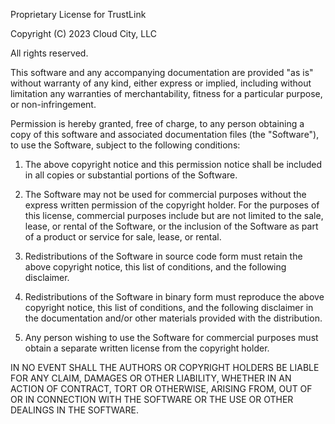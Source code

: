 Proprietary License for TrustLink

Copyright (C) 2023 Cloud City, LLC

All rights reserved.

This software and any accompanying documentation are provided "as is" without warranty of any kind, either express or implied, including without limitation any warranties of merchantability, fitness for a particular purpose, or non-infringement.

Permission is hereby granted, free of charge, to any person obtaining a copy of this software and associated documentation files (the "Software"), to use the Software, subject to the following conditions:

1. The above copyright notice and this permission notice shall be included in all copies or substantial portions of the Software.

2. The Software may not be used for commercial purposes without the express written permission of the copyright holder. For the purposes of this license, commercial purposes include but are not limited to the sale, lease, or rental of the Software, or the inclusion of the Software as part of a product or service for sale, lease, or rental.

3. Redistributions of the Software in source code form must retain the above copyright notice, this list of conditions, and the following disclaimer.

4. Redistributions of the Software in binary form must reproduce the above copyright notice, this list of conditions, and the following disclaimer in the documentation and/or other materials provided with the distribution.

5. Any person wishing to use the Software for commercial purposes must obtain a separate written license from the copyright holder.

IN NO EVENT SHALL THE AUTHORS OR COPYRIGHT HOLDERS BE LIABLE FOR ANY CLAIM, DAMAGES OR OTHER LIABILITY, WHETHER IN AN ACTION OF CONTRACT, TORT OR OTHERWISE, ARISING FROM, OUT OF OR IN CONNECTION WITH THE SOFTWARE OR THE USE OR OTHER DEALINGS IN THE SOFTWARE.
